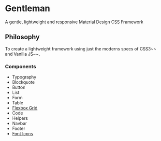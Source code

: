 # Gentleman
A gentle, lightweight and responsive Material Design CSS Framework

## Philosophy
To create a lightweight framework using just the moderns specs of CSS3~~ and Vanilla JS~~.

### Components
* Typography
* Blockquote
* Button
* List
* Form
* Table
* [Flexbox Grid](http://flexboxgrid.com/)
* Code
* Helpers
* Navbar
* Footer
* [Font Icons](https://materialdesignicons.com/)
